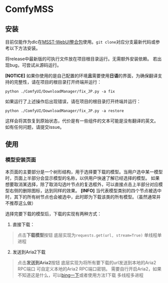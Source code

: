 # ComfyMSS

## 安装
目前仅能作为dlc在[MSST-WebUI整合包](https://github.com/SUC-DriverOld/MSST-WebUI)使用。``git clone``对应分支最新代码或参考以下方法安装。

将release中最新版的可执行文件放在项目根目录运行。无需额外安装依赖。
若出现bug，可尝试从源码运行。

**[NOTICE]**
如果你使用的是自己配置的环境**且**需要使用**日语**的界面，为确保翻译支持的完整性，请在项目的根目录打开终端并运行：
```
python ./ComfyUI/DownloadManager/fix_JP.py -a fix
```

如果运行了上述操作后出现错误，请在项目的根目录打开终端并运行：
```
python ./ComfyUI/DownloadManager/fix_JP.py -a restore
```
这样会将其恢复到原始状态，代价是有一些组件的文本可能是没有翻译的英文。
如有任何问题，请提交issue。


## 使用

### 模型安装页面

本页面的主要部分是一个树形结构，用于选择要下载的模型。当用户选中某一模型时，页面上半部分会显示模型的名称，以供用户快速了解已经选择的模型。
如果想要取消某选择，除了取消勾选叶节点的复选框外，可以直接点击上半部分对应模型右侧的删除图标，达到同样的效果。
**[INFO]** 当代表模型类别的四个节点被选中时，其下的所有树节点也会被选中，此时即为下载该类的所有模型。（虽然通常并不推荐这么做）

选择完要下载的模型后，下载的实现有两种方式：
1. 直接下载：
> 点击**下载模型**按钮
> 底层实现为```requests.get(url, stream=True)```
> 单线程单进程

2. 发送到Aria2下载
> 点击**发送到Aria2**按钮
> 底层实现为将所有要下载的url发送到本地的Aria2 RPC端口
> 可自定义本地的Aria2 RPC端口密钥。
> 需要自行开启Aria2，如果不知道这是什么，可以[bing一下](https://cn.bing.com/search?q=aria2+rpc&qs=n&form=QBRE&sp=-1&lq=0&pq=aria2+rpc&sc=10-9&sk=&cvid=8B1B8ED0D20C47DB80BE562A95B66FBA&ghsh=0&ghacc=0&ghpl=)或者使用方法1下载
> 多线程多进程


